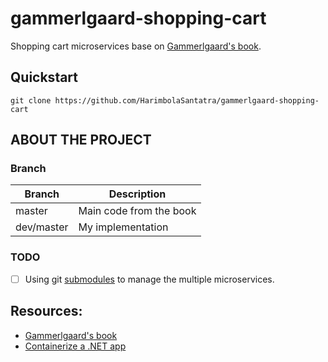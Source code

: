 # gammerlgaard-shopping-cart
Shopping cart microservices base on [Gammerlgaard's book][1].

## Quickstart

    git clone https://github.com/HarimbolaSantatra/gammerlgaard-shopping-cart



## ABOUT THE PROJECT
### Branch
| Branch | Description |
| --- | --- |
| master | Main code from the book |
| dev/master | My implementation |

### TODO
- [ ] Using git [submodules](https://git-scm.com/book/en/v2/Git-Tools-Submodules) to manage the multiple microservices.

## Resources:
- [ Gammerlgaard's book ][1]
- [Containerize a .NET app](https://learn.microsoft.com/en-us/dotnet/core/docker/build-container?tabs=linux&pivots=dotnet-8-0)

[1]: https://www.google.com/url?sa=t&rct=j&q=&esrc=s&source=web&cd=&cad=rja&uact=8&ved=2ahUKEwiAvovAk_6EAxVJXUEAHezbAmwQFnoECCwQAQ&url=https%3A%2F%2Fbooks.google.com%2Fbooks%3Fid%3DiIsKzgEACAAJ%26printsec%3Dfrontcover%26source%3Dgbs_atb&usg=AOvVaw3L2E4b--daQTJPSenAp4Q9&opi=89978449
